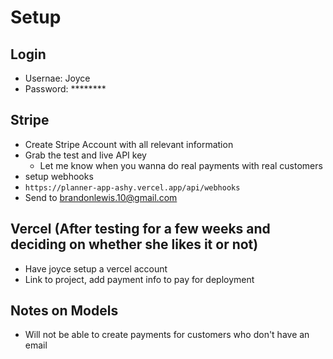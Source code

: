 # Setup

## Login
- Usernae: Joyce
- Password: ********

## Stripe
- Create Stripe Account with all relevant information
- Grab the test and live API key
    - Let me know when you wanna do real payments with real customers
- setup webhooks
- `https://planner-app-ashy.vercel.app/api/webhooks`
- Send to brandonlewis.10@gmail.com

## Vercel (After testing for a few weeks and deciding on whether she likes it or not)
- Have joyce setup a vercel account
- Link to project, add payment info to pay for deployment

## Notes on Models
- Will not be able to create payments for customers who don't have an email
